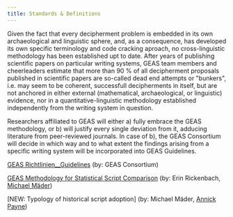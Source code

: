 ```yaml
---
title: Standards & Definitions
---
```


Given the fact that every decipherment problem is embedded in its own archaeological and linguistic sphere, and, as a consequence, has developed its own specific terminology and code cracking aproach, no cross-linguistic methodology has been established upt to date. After years of publishing scientific papers on particular writing systems, GEAS team members and cheerleaders estimate that more than 90 % of all decipherment proposals published in scientific papers are so-called dead end attempts or "bunkers", i.e. may seem to be coherent, successfull decipherments in itself, but are not anchored in either external (mathematical, archaeological, or linguistic) evidence, nor in a quantitative-linguistic methodology established independently from the writing system in question.

Researchers affiliated to GEAS will either a) fully embrace the GEAS methodology, or b) will justify every single deviation from it, adducing literature from peer-reviewed journals. In case of b), the GEAS Consortium will decide in which way and to what extent the findings arising from a specific writing system will be incorporated into GEAS Guidelines.


[GEAS Richtlinien__Guidelines](/standards/GEAS_Richtlinien_Guidelines.pdf) (by: GEAS Consortium)

[GEAS Methodology for Statistical Script Comparison](/standards/GEAS_Methodology_for_Statistical_Script_Comparison.pdf) (by: Erin Rickenbach, [Michael Mäder](</contributors/>))

[NEW: Typology of historical script adoption] (by: Michael Mäder, [Annick Payne](https://www.iaw.unibe.ch/ueber_uns/va_personen/pd_dr_payne_annick/index_ger.html))